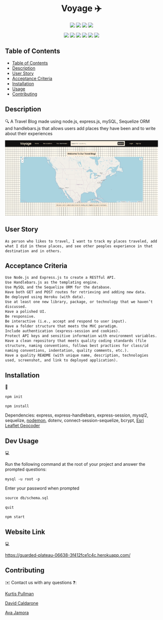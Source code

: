
<h1 align="center">Voyage ✈️</h1>
  
<p align="center">
    <img src="https://img.shields.io/github/repo-size/RuckusEnjoyer/travel-blog" />
    <img src="https://img.shields.io/github/languages/top/RuckusEnjoyer/travel-blog"  />
    <img src="https://img.shields.io/github/issues/RuckusEnjoyer/travel-blog" />
    <img src="https://img.shields.io/github/last-commit/RuckusEnjoyer/travel-blog" >
</p>
  
<p align="center">
    <img src="https://img.shields.io/badge/javascript-yellow" />
    <img src="https://img.shields.io/badge/express-orange" />
    <img src="https://img.shields.io/badge/sequelize-blue"  />
    <img src="https://img.shields.io/badge/handlebars-red"  />
    <img src="https://img.shields.io/badge/mySQL-blue"  />
    <img src="https://img.shields.io/badge/dotenv-green" />
</p>

## Table of Contents
- [Table of Contents](#table-of-contents)
- [Description](#description)
- [User Story](#user-story)
- [Acceptance Criteria](#acceptance-criteria)
- [Installation](#installation)
- [Usage](#usage)
- [Contributing](#contributing)

## Description

🔍 A Travel Blog made using node.js, express.js, mySQL, Sequelize ORM and handlebars.js that allows users add places they have been and to write about their experiences  
  
![Travel Blog](./public/images/Capture.PNG)

## User Story

```
As person who likes to travel, I want to track my places traveled, add what I did in these places, and see other peoples experience in that destination and in others.
```

## Acceptance Criteria

```
Use Node.js and Express.js to create a RESTful API.
Use Handlebars.js as the templating engine.
Use MySQL and the Sequelize ORM for the database.
Have both GET and POST routes for retrieving and adding new data.
Be deployed using Heroku (with data).
Use at least one new library, package, or technology that we haven’t discussed.
Have a polished UI.
Be responsive.
Be interactive (i.e., accept and respond to user input).
Have a folder structure that meets the MVC paradigm.
Include authentication (express-session and cookies).
Protect API keys and sensitive information with environment variables.
Have a clean repository that meets quality coding standards (file structure, naming conventions, follows best practices for class/id naming conventions, indentation, quality comments, etc.).
Have a quality README (with unique name, description, technologies used, screenshot, and link to deployed application).
```

## Installation
💾   
  
`npm init`

`npm install`

Dependencies: express, express-handlebars, express-session, mysql2, sequelize, [nodemon](https://www.npmjs.com/package/nodemon), dotenv, connect-session-sequelize, bcrypt, [Esri Leaflet Geocoder](https://www.npmjs.com/package/esri-leaflet-geocoder)

## Dev Usage
💻   

Run the following command at the root of your project and answer the prompted questions:

`mysql -u root -p`

Enter your password when prompted

`source db/schema.sql`

`quit`

`npm start`

## Website Link
💻

https://guarded-plateau-06638-3f412fce1c4c.herokuapp.com/

## Contributing
✉️ Contact us with any questions ❓: 

 [Kurtis Pullman](https://github.com/RuckusEnjoyer)

 [David Caldarone](https://github.com/caldardn)
 
 [Ava Jamora](https://github.com/afj511)





